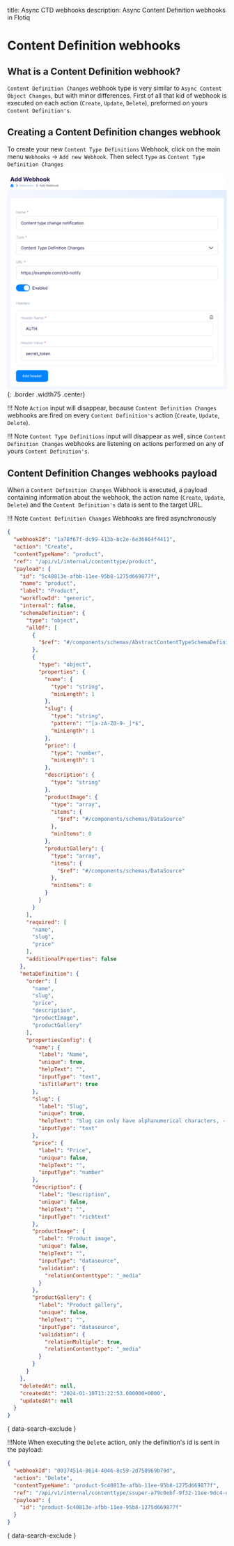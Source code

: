 title: Async CTD webhooks
description: Async Content Definition webhooks in Flotiq

# Content Definition webhooks

## What is a Content Definition webhook?

`Content Definition Changes` webhook type is very similar to `Async Content Object Changes`, but with minor differences. First of all that kid of webhook is executed on each action (`Create`, `Update`, `Delete`), preformed on yours `Content Definition's`.

## Creating a Content Definition changes webhook

To create your new `Content Type Definitions` Webhook, click on the main menu `Webhooks` -> `Add new Webhook`. Then select `Type` as `Content Type Definition Changes`

![](../images/webhooks/webhooks-create-ctd-webhook.png){: .border .width75 .center}

!!! Note
    `Action` input will disappear, because `Content Definition Changes` webhooks are fired on every `Content Definition's` action  (`Create`, `Update`, `Delete`).

!!! Note
    `Content Type Definitions` input will disappear as well, since `Content Definition Changes` webhooks are listening on actions performed on any of yours `Content Definition's`.

## Content Definition Changes webhooks payload
When a `Content Definition Changes` Webhook is executed, a payload containing information about the webhook, the action name (`Create`, `Update`, `Delete`) and the `Content Definition's` data is sent to the target URL.

!!! Note
    `Content Definition Changes` Webhooks are fired asynchronously

```json
{
  "webhookId": "1a78f67f-dc99-413b-bc2e-6e36664f4411",
  "action": "Create",
  "contentTypeName": "product",
  "ref": "/api/v1/internal/contenttype/product",
  "payload": {
    "id": "5c40813e-afbb-11ee-95b8-1275d669877f",
    "name": "product",
    "label": "Product",
    "workflowId": "generic",
    "internal": false,
    "schemaDefinition": {
      "type": "object",
      "allOf": [
        {
          "$ref": "#/components/schemas/AbstractContentTypeSchemaDefinition"
        },
        {
          "type": "object",
          "properties": {
            "name": {
              "type": "string",
              "minLength": 1
            },
            "slug": {
              "type": "string",
              "pattern": "^[a-zA-Z0-9-_]*$",
              "minLength": 1
            },
            "price": {
              "type": "number",
              "minLength": 1
            },
            "description": {
              "type": "string"
            },
            "productImage": {
              "type": "array",
              "items": {
                "$ref": "#/components/schemas/DataSource"
              },
              "minItems": 0
            },
            "productGallery": {
              "type": "array",
              "items": {
                "$ref": "#/components/schemas/DataSource"
              },
              "minItems": 0
            }
          }
        }
      ],
      "required": [
        "name",
        "slug",
        "price"
      ],
      "additionalProperties": false
    },
    "metaDefinition": {
      "order": [
        "name",
        "slug",
        "price",
        "description",
        "productImage",
        "productGallery"
      ],
      "propertiesConfig": {
        "name": {
          "label": "Name",
          "unique": true,
          "helpText": "",
          "inputType": "text",
          "isTitlePart": true
        },
        "slug": {
          "label": "Slug",
          "unique": true,
          "helpText": "Slug can only have alphanumerical characters, - and _",
          "inputType": "text"
        },
        "price": {
          "label": "Price",
          "unique": false,
          "helpText": "",
          "inputType": "number"
        },
        "description": {
          "label": "Description",
          "unique": false,
          "helpText": "",
          "inputType": "richtext"
        },
        "productImage": {
          "label": "Product image",
          "unique": false,
          "helpText": "",
          "inputType": "datasource",
          "validation": {
            "relationContenttype": "_media"
          }
        },
        "productGallery": {
          "label": "Product gallery",
          "unique": false,
          "helpText": "",
          "inputType": "datasource",
          "validation": {
            "relationMultiple": true,
            "relationContenttype": "_media"
          }
        }
      }
    },
    "deletedAt": null,
    "createdAt": "2024-01-10T13:22:53.000000+0000",
    "updatedAt": null
  }
}
```
{ data-search-exclude }


!!!Note
    When executing the `Delete` action, only the definition's id is sent in the payload:

```json
{
  "webhookId": "00374514-8614-4046-8c59-2d750969b79d",
  "action": "Delete",
  "contentTypeName": "product-5c40813e-afbb-11ee-95b8-1275d669877f",
  "ref": "/api/v1/internal/contenttype/ssuper-a79c0ebf-9f32-11ee-9dc4-dede3a70fda7",
  "payload": {
    "id": "product-5c40813e-afbb-11ee-95b8-1275d669877f"
  }
}
```
{ data-search-exclude }